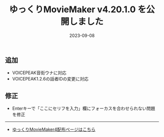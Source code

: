 ﻿---
title: ゆっくりMovieMaker v4.20.1.0 を公開しました
date: 2023-09-08
tags: [YMM4,お知らせ]
---
## 追加
- VOICEPEAK音街ウナに対応
- VOICEPEAK1.2.6の話者IDの変更に対応
## 修正
- Enterキーで「ここにセリフを入力」欄にフォーカスを合わせられない問題を修正

---

- [ゆっくりMovieMaker4配布ページはこちら](../index.md)